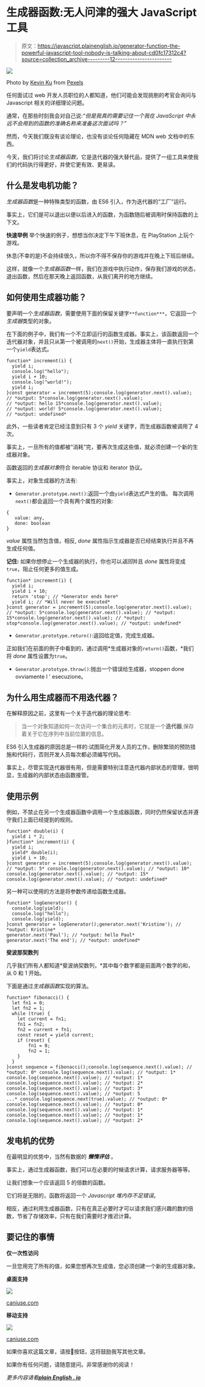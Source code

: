 # 生成器函数:无人问津的强大 JavaScript 工具

> 原文：<https://javascript.plainenglish.io/generator-function-the-powerful-javascript-tool-nobody-is-talking-about-cd0fc17312c4?source=collection_archive---------12----------------------->

![](img/1e61ae1c710a26b0ad16fb818431a034.png)

Photo by [Kevin Ku](https://www.pexels.com/@kevin-ku-92347?utm_content=attributionCopyText&utm_medium=referral&utm_source=pexels) from [Pexels](https://www.pexels.com/photo/black-farmed-eyeglasses-in-front-of-laptop-computer-577585/?utm_content=attributionCopyText&utm_medium=referral&utm_source=pexels)

任何面试过 web 开发人员职位的人都知道，他们可能会发现挑剔的考官会询问与 Javascript 相关的详细理论问题。

通常，在那些时刻我会对自己说:*“但是我真的需要记住一个我在 JavaScript 中永远不会用到的函数的准确名称来准备这次面试吗？”*

然而，今天我们既没有谈论理论，也没有谈论任何隐藏在 MDN web 文档中的东西。

今天，我们将讨论*生成器函数*，它是迭代器的强大替代品，提供了一组工具来使我们的代码执行得更好，并使它更有效、更易读。

## **什么是发电机功能？**

*生成器函数*是一种特殊类型的函数，由 ES6 引入，作为迭代器的“工厂”运行。

事实上，它们是可以退出以便以后进入的函数，为函数随后被调用时保持函数的上下文。

**快速举例** 举个快速的例子，想想当你决定下午下班休息，在 PlayStation 上玩个游戏。

休息(不幸的是)不会持续很久，所以你不得不保存你的游戏并在晚上下班后继续。

这样，就像一个*生成器函数*一样，我们在游戏中执行动作，保存我们游戏的状态，退出函数，然后在那天晚上返回函数，从我们离开的地方继续。

## **如何使用生成器功能？**

要声明一个*生成器函数*，需要使用下面的保留关键字`**function***`，它返回一个*生成器*类型的对象。

在下面的例子中，我们有一个不立即运行的函数生成器。事实上，该函数返回一个迭代器对象，并且只从第一个被调用的`next()`开始，生成器主体将一直执行到第一个`yield`表达式。

```
function* increment(i) {
  yield i;
  console.log("hello");
  yield i + 10;
  console.log("world!");
  yield i;
}const generator = increment(5);console.log(generator.next().value); // *output: 5*console.log(generator.next().value);
// *output: hello 15*console.log(generator.next().value); 
// *output: world! 5*console.log(generator.next().value); 
// *output: undefined*
```

此外，一些读者肯定已经注意到只有 3 个 *yield* 关键字，而生成器函数被调用了 4 次。

事实上，一旦所有的值都被“消耗”完，要再次生成这些值，就必须创建一个新的生成器对象。

函数返回的*生成器对象*符合 iterable 协议和 iterator 协议。

事实上，对象生成器的方法有:

*   `Generator.prototype.next()`:返回一个由`yield`表达式产生的值。
    每次调用`next()`都会返回一个具有两个属性的对象:

```
{
   value: any,
   done: boolean
}
```

*value* 属性当然包含值，相反, *done* 属性指示生成器是否已经结束执行并且不再生成任何值。

**记住:** 如果你想停止一个生成器的执行，你也可以*返回*并且 *done* 属性将变成`true`，阻止任何更多的值生成。

```
function* increment(i) {
  yield i;
  yield i + 10;
  return 'stop'; // *Generator ends here*
  yield i; // *Will never be executed*
}const generator = increment(5);console.log(generator.next().value); // *output: 5*console.log(generator.next().value); // *output: 15*console.log(generator.next().value); // *output: stop*console.log(generator.next().value); // *output: undefined*
```

*   `Generator.prototype.return()`:返回给定值，完成生成器。

正如我们在前面的例子中看到的，通过调用*生成器对象的`return()`函数，*我们将 *done* 属性设置为`true`。

*   `Generator.prototype.throw()`:抛出一个错误给生成器，stoppen done ovviamente l ' esecuzione。

## 为什么用生成器而不用迭代器？

在解释原因之前，这里有一个关于迭代器的理论思考:

> 当一个对象知道如何一次访问一个集合的元素时，它就是一个**迭代器**,保存着关于它在序列中当前位置的信息。

ES6 引入生成器的原因总是一样的:试图简化开发人员的工作，删除繁琐的预防措施和代码行，否则开发人员每次都必须编写代码。

事实上，尽管实现迭代器很有用，但是需要特别注意迭代器内部状态的管理，很明显，生成器的内部状态由函数接管。

## 使用示例

例如，不禁止在另一个生成器函数中调用一个生成器函数，同时仍然保留状态并遵守我们上面已经提到的规则。

```
function* double(i) {
  yield i * 2;
}function* increment(i) {
  yield i;
  yield* double(i);
  yield i + 10;
}const generator = increment(5);console.log(generator.next().value); // *output: 5* console.log(generator.next().value); // *output: 10* console.log(generator.next().value); // *output: 15* console.log(generator.next().value); // *output: undefined*
```

另一种可以使用的方法是将参数传递给函数生成器。

```
function* logGenerator() {
  console.log(yield);
  console.log("hello");
  console.log(yield);
}const generator = logGenerator();generator.next('Kristine'); // *output: Kristine*
generator.next('Paul'); // *output: hello Paul*
generator.next('The end'); // *output: undefined*
```

**斐波那契数列**

几乎我们所有人都知道*斐波纳契数列，*其中每个数字都是前面两个数字的和，从 0 和 1 开始。

下面是通过*生成器函数*实现的算法。

```
function* fibonacci() {
  let fn1 = 0;
  let fn2 = 1;
  while (true) {
    let current = fn1;
    fn1 = fn2;
    fn2 = current + fn1;
    const reset = yield current;
    if (reset) {
        fn1 = 0;
        fn2 = 1;
    }
  }
}const sequence = fibonacci();console.log(sequence.next().value); // *output: 0* console.log(sequence.next().value); // *output: 1* console.log(sequence.next().value); // *output: 1* console.log(sequence.next().value); // *output: 2* console.log(sequence.next().value); // *output: 3* console.log(sequence.next().value); // *output: 5
...* console.log(sequence.next(true).value); // *output: 0* console.log(sequence.next().value); // *output: 0* console.log(sequence.next().value); // *output: 1* console.log(sequence.next().value); // *output: 1* console.log(sequence.next().value); // *output: 2*
```

## 发电机的优势

在最明显的优势中，当然有数据的 ***懒惰评估*** 。

事实上，通过生成器函数，我们可以在必要的时候请求计算，请求服务器等等。

让我们想象一个应该返回 5 的倍数的函数。

它们将是无限的，函数将返回一个 *Javascript 堆内存不足错误*。

相反，通过利用生成器函数，只有在真正必要时才可以请求我们感兴趣的数的倍数，节省了存储效率，只有在我们需要时才推迟计算。

## 要记住的事情

**仅一次性访问**

一旦您用完了所有的值，如果您想再次生成值，您必须创建一个新的生成器对象。

**桌面支持**

![](img/74caa5dc114ac464f0ac878224cc366c.png)

[caniuse.com](https://caniuse.com/es6-generators)

**移动支持**

![](img/aeb39f30c6d9bf8ffdd41a167fe73659.png)

[caniuse.com](https://caniuse.com/es6-generators)

如果你喜欢这篇文章，请按👏按钮，这将鼓励我写其他文章。

如果你有任何问题，请随意提问。非常感谢你的阅读！

*更多内容请看*[***plain English . io***](http://plainenglish.io/)